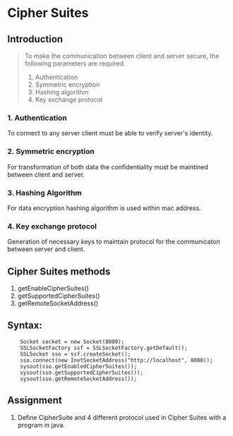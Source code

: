 # Cipher Suites

## Introduction

> To make the communication between client and server secure, the following parameters are required.
>
> 1. Authentication
> 2. Symmetric encryption
> 3. Hashing algorithm
> 4. Key exchange protocol

### 1. Authentication

To connect to any server client must be able to verify server's identity.

### 2. Symmetric encryption

For transformation of both data the confidentiality must be maintined between client and server.

### 3. Hashing Algorithm

For data encryption hashing algorithm is used within mac address.

### 4. Key exchange protocol

Generation of necessary keys to maintain protocol for the communicaton between server and client.

## Cipher Suites methods

1. getEnableCipherSuites()
2. getSupportedCipherSuites()
3. getRemoteSocketAddress()

## Syntax:

```
	Socket socket = new Socket(8000);
	SSLSocketFactory ssf = SSLSocketFactory.getDefault();
	SSLSocket sso = ssf.createSocket();
	sso.connect(new InetSocketAddress("http://localhost", 8000));
	sysout(sso.getEnabledCipherSuites());
	sysout(sso.getSupportedCipherSuites());
	sysout(sso.getRemoteSocketAddress());
```

## Assignment

1. Define CipherSuite and 4 different protocol used in Cipher Suites with a program in java.
